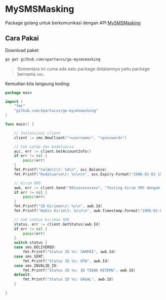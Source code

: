 # MySMSMasking

Package golang untuk berkomunikasi dengan API [MySMSMasking](https://mysmsmasking.com/)

## Cara Pakai

Download paket:

```bash
go get github.com/xpartacvs/go-mysmsmasking
```

>Sementara ini cuma ada satu package didalamnya yaitu package bernama `sms`.

Kemudian kita langsung koding:

```go
package main

import (
    "fmt"
    "github.com/xpartacvs/go-mysmsmasking"
)

func main() {

    // Instansiasi client
    client := sms.NewClient("<username>", "<password>")

    // Cek saldo dan kedaluarsa
    acc, err := client.GetAccountInfo()
    if err != nil {
        panic(err)
    }
    fmt.Printf("Saldo\t\t: %d\n", acc.Balance)
    fmt.Printf("Kedaluarsa\t: %s\n\n", acc.Expiry.Format("2006-01-02 15:04:05 MST"))

    // Kirim SMS
    awb, err := client.Send("081xxxxxxxxxx", "Testing kirim SMS dengan package github.com/xpartacvs/go-mysmsmasking")
    if err != nil {
        panic(err)
    }
    fmt.Printf("ID Kiriman\t: %s\n", awb.Id)
    fmt.Printf("Waktu Kirim\t: %s\n\n", awb.Timestamp.Format("2006-01-02 15:04:05 MST"))

    // Cek status kiriman SMS
    status, err := client.GetStatus(awb.Id)
    if err != nil {
        panic(err)
    }
    switch status {
    case sms.DELIVERED:
        fmt.Printf("Status ID %s: SAMPAI", awb.Id)
    case sms.SENT:
        fmt.Printf("Status ID %s: OTW", awb.Id)
    case sms.INVALID_ID:
        fmt.Printf("Status ID %s: ID TIDAK KETEMU", awb.Id)
    default:
        fmt.Printf("Status ID %s: GAGAL", awb.Id)
    }

}
```

